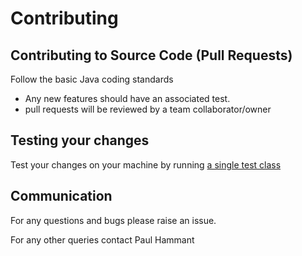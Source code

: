 Contributing
============


Contributing to Source Code (Pull Requests)
--------------------

Follow the basic Java coding standards

 * Any new features should have an associated test.
 * pull requests will be reviewed by a team collaborator/owner
 
Testing your changes
--------------------

Test your changes on your machine by running  [a single test class](https://github.com/paul-hammant/ngWebDriver/blob/master/src/test/java/com/paulhammant/ngwebdriver/AngularAndWebDriverTest.java)

Communication
--------------------

For any questions and bugs please raise an issue.

For any other queries contact Paul Hammant
